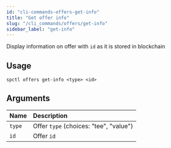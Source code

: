 ```yaml
---
id: "cli-commands-offers-get-info"
title: "Get offer info"
slug: "/cli_commands/offers/get-info"
sidebar_label: "get-info"
---
```


Display information on offer with `id` as it is stored in blockchain

## Usage

```
spctl offers get-info <type> <id>
```

## Arguments

|**Name**|**Description**|
| :- | :- |
|`type`|Offer `type` (choices: "tee", "value")|
|`id`|Offer `id`|
